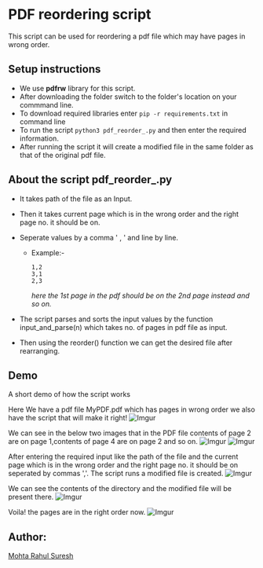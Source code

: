# PDF reordering script

This script can be used for reordering a pdf file which may have pages in wrong order.

## Setup instructions

- We use **pdfrw** library for this script. 
- After downloading the folder switch to the folder's location on your commmand line.
- To download required libraries enter `pip -r requirements.txt` in command line
- To run the script `python3 pdf_reorder_.py` and then enter the required information.
- After running the script it will create a modified file in the same folder as that of the original pdf file.

## About the script pdf_reorder_.py

* It takes path of the file as an Input.
* Then it takes current page which is in the wrong order and the right page no. it should be on.
* Seperate values by a comma ' , ' and line by line.
  * Example:-  
  
	`1,2`  
	`3,1`  
	`2,3`
     	
      *here the 1st page in the pdf should be on the 2nd page instead and so on.*

* The script parses and sorts the input values by the function input_and_parse(n) 
  which takes no. of pages in pdf file as input.
* Then using the reorder() function we can get the desired file after rearranging.

## Demo 
A short demo of how the script works

Here We have a pdf file MyPDF.pdf which has pages in wrong order we also have the script that will make it right!
![Imgur](https://i.imgur.com/sTMG9KD.png)

We can see in the below two images that in the PDF file contents of page 2 are on page 1,contents of page 4 are on page 2 and so on.
![Imgur](https://i.imgur.com/QBf5Jv5.png)
![Imgur](https://i.imgur.com/GKfUD5r.png)

After entering the required input like the path of the file and the current page which is in the wrong order and the right page no. it should be on seperated by commas ','.
The script runs a modified file is created.
![Imgur](https://i.imgur.com/ivBZvko.png)

We can see the contents of the directory and the modified file will be present there.
![Imgur](https://i.imgur.com/7EyVNuE.png)

Voila! the pages are in the right order now.
![Imgur](https://i.imgur.com/ROVMocW.png)

## Author:

[Mohta Rahul Suresh](https://github.com/Rahul555-droid/)
